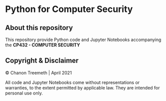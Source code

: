 # Python for Computer Security

## About this repository

This repository provide Python code and Jupyter Notebooks accompanying the **CP432 - COMPUTER SECURITY**

## Copyright & Disclaimer
© Chanon Treemeth | April 2021

All code and Jupyter Notebooks come without representations or warranties, to the extent permitted by applicable law. They are intended for personal use only.